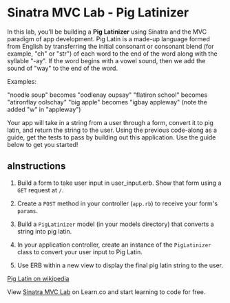 # Sinatra MVC Lab - Pig Latinizer

In this lab, you'll be building a **Pig Latinizer** using Sinatra and the MVC paradigm of app development. Pig Latin is a made-up language formed from English by transferring the initial consonant or consonant blend (for example, "ch" or "str") of each word to the end of the word along with the syllable "-ay". If the word begins with a vowel sound, then we add the sound of "way" to the end of the word.

Examples:

"noodle soup" becomes "oodlenay oupsay"
"flatiron school" becomes "atironflay oolschay"
"big apple" becomes "igbay appleway" (note the added "w" in "appleway")

Your app will take in a string from a user through a form, convert it to pig latin, and return the string to the user. Using the previous code-along as a guide, get the tests to pass by building out this application. Use the guide below to get you started!

## aInstructions

1. Build a form to take user input in user_input.erb. Show that form using a `GET` request at `/`.

2. Create a `POST` method in your controller (`app.rb`) to receive your form's `params`.

3. Build a `PigLatinizer` model (in your models directory) that converts a string into pig latin.

4. In your application controller, create an instance of the `PigLatinizer` class to convert your user input to Pig Latin.

5. Use ERB within a new view to display the final pig latin string to the user.



<a href='https://en.wikipedia.org/wiki/Pig_Latin'>Pig Latin on wikipedia</a>

<p class='util--hide'>View <a href='https://learn.co/lessons/sinatra-mvc-lab'>Sinatra MVC Lab</a> on Learn.co and start learning to code for free.</p>
